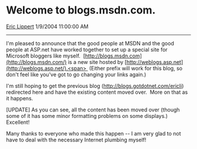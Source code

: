 <div id="page">

# Welcome to blogs.msdn.com.

[Eric Lippert](https://social.msdn.microsoft.com/profile/Eric%20Lippert) 1/9/2004 11:00:00 AM

-----

<div id="content">

<span>I'm pleased to announce that the good people at MSDN and the good people at ASP.net have worked together to set up a special site for Microsoft bloggers like myself.<span>  </span>[http://blogs.msdn.com](http://blogs.msdn.com/) is a new site hosted by [http://weblogs.asp.net](http://weblogs.asp.net/).<span>  (</span>Either prefix will work for this blog, so don't feel like you've got to go changing your links again.)</span>

<span></span>

<span>I'm still hoping to get the previous blog (<http://blogs.gotdotnet.com/ericli>) redirected here and have the existing content moved over.<span>  </span>More on that as it happens. </span>

<span>\[UPDATE\] As you can see, all the content has been moved over (though some of it has some minor formatting problems on some displays.)  Excellent\! </span>

<span></span>

<span>Many thanks to everyone who made this happen -- I am very glad to not have to deal with the necessary Internet plumbing myself\!</span>

</div>

</div>

